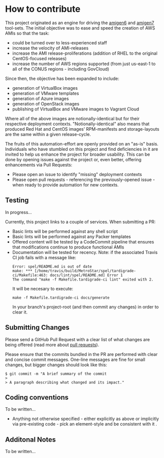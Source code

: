 # How to contribute

This project originated as an engine for driving the [amigen6](https://github.com/ferricoxide/amigen6.git) and [amigen7](https://github.com/ferricoxide/amigen7.git) tool-sets. The initial objective was to ease and speed the creation of AWS AMIs so that the task:

* could be turned over to less-experienced staff
* increase the velocity of AMI-releases
* increase the AMI release-proliferations (addition of RHEL to the original CentOS-focused releases)
* increase the number of AWS regions supported (from just us-east-1 to all of the CONUS regions - including GovCloud)

Since then, the objective has been expanded to include:

* generation of VirtualBox images
* generation of VMware templates
* generation of Azure images
* generation of OpenStack images
* publishing of VirtualBox and VMware images to Vagrant Cloud

Where all of the above images are notionally-identical but for their respective deployment contexts. "Notionally-identical" also means that produced Red Hat and CentOS images' RPM-manifests and storage-layouts are the same within a given release-cycle.

The fruits of this automation-effort are openly provided on an "as-is" basis. Individuals who have stumbled on this project and find deficiencies in it are invited to help us enhance the project for broader usability. This can be done by opening issues against the project or, even better, offering enhancements via Pull Requests:

* Please open an issue to identify "missing" deployment contexts
* Please open pull requests - referencing the previously-opened issue - when ready to provide automation for new contexts.


## Testing

In progress...

Currently, this project links to a couple of services. When submitting a PR:
* Basic lints will be performed against any shell script
* Basic lints will be performed against any Packer templates
* Offered content will be tested by a CodeCommit pipeline that ensures that modifications continue to produce functional AMIs
* Documentation will be tested for recency.
    Note: if the associated Travis CI job fails with a message like:
    ~~~
    Error: spel/README.md is out of date
    make: *** [/home/travis/build/MetroStar/spel/tardigrade-ci/Makefile:463: docs/lint/spel/README.md] Error 1
    The command "make -f Makefile.tardigrade-ci lint" exited with 2.
    ~~~
    It will be necesary to execute:
    ~~~
    make -f Makefile.tardigrade-ci docs/generate
    ~~~
    In your branch's project-root (and then commit any changes) in order to clear it.




## Submitting Changes

Please send a GitHub Pull Request with a clear list of what changes are being offered (read more about [pull requests](http://help.github.com/pull-requests/)).

Please ensure that the commits bundled in the PR are performed with clear and concise commit messages. One-line messages are fine for small changes, but bigger changes should look like this:

    $ git commit -m "A brief summary of the commit
    > 
    > A paragraph describing what changed and its impact."

## Coding conventions

To be written...

* Anything not otherwise specified - either explicitly as above or implicitly via pre-existing code - pick an element-style and be consistent with it .


## Additonal Notes

To be written...

